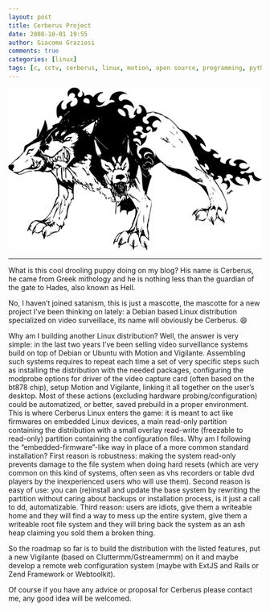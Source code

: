 ```yaml
---
layout: post
title: Cerberus Project
date: 2008-10-01 19:55
author: Giacomo Graziosi
comments: true
categories: [linux]
tags: [c, cctv, cerberus, linux, motion, open source, programming, python, ruby, security, surveillance, video surveillance, vigilante]
---
```

![Cerberus illustration](/assets/cerberus.png)

---
What is this cool drooling puppy doing on my blog? His name is Cerberus, he came from Greek mithology and he is nothing less than the guardian of the gate to Hades, also known as Hell.

No, I haven’t joined satanism, this is just a mascotte, the mascotte for a new project I’ve been thinking on lately: a Debian based Linux distribution specialized on video surveillace, its name will obviously be Cerberus. :smile:

Why am I building another Linux distribution? Well, the answer is very simple: in the last two years I’ve been selling video surveillance systems build on top of Debian or Ubuntu with Motion and Vigilante. Assembling such systems requires to repeat each time a set of very specific steps such as installing the distribution with the needed packages, configuring the modprobe options for driver of the video capture card (often based on the bt878 chip), setup Motion and Vigilante, linking it all together on the user’s desktop. Most of these actions (excluding hardware probing/configuration) could be automatized, or better, saved prebuild in a proper environment.
This is where Cerberus Linux enters the game: it is meant to act like firmwares on embedded Linux devices, a main read-only partition containing the distribution with a small overlay read-write (freezable to read-only) partition containing the configuration files.
Why am I following the “embedded-firmware”-like way in place of a more common standard installation? First reason is robustness: making the system read-only prevents damage to the file system when doing hard resets (which are very common on this kind of systems, often seen as vhs recorders or table dvd players by the inexperienced users who will use them). Second reason is easy of use: you can (re)install and update the base system by rewriting the partition without caring about backups or installation process, is it just a call to dd, automatizable. Third reason: users are idiots, give them a writeable home and they will find a way to mess up the entire system, give them a writeable root file system and they will bring back the system as an ash heap claiming you sold them a broken thing.

So the roadmap so far is to build the distribution with the listed features, put a new Vigilante (based on Cluttermm/Gstreamermm) on it and maybe develop a remote web configuration system (maybe with ExtJS and Rails or Zend Framework or Webtoolkit).

Of course if you have any advice or proposal for Cerberus please contact me, any good idea will be welcomed.
